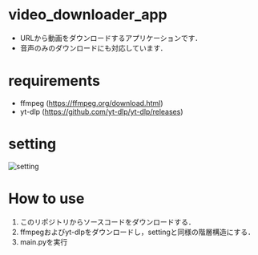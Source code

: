 # video_downloader_app
- URLから動画をダウンロードするアプリケーションです．
- 音声のみのダウンロードにも対応しています．

# requirements
- ffmpeg (https://ffmpeg.org/download.html)
- yt-dlp (https://github.com/yt-dlp/yt-dlp/releases)

# setting
![setting](https://github.com/apo-github/video_downloader_app/assets/61858679/5b84cb20-6871-4d30-b124-d37c7094e398)


# How to use
1. このリポジトリからソースコードをダウンロードする．
2. ffmpegおよびyt-dlpをダウンロードし，settingと同様の階層構造にする．
3. main.pyを実行
